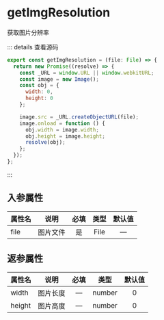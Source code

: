 # getImgResolution

获取图片分辨率

::: details 查看源码

```js
export const getImgResolution = (file: File) => {
  return new Promise((resolve) => {
    const _URL = window.URL || window.webkitURL;
    const image = new Image();
    const obj = {
      width: 0,
      height: 0
    };

    image.src = _URL.createObjectURL(file);
    image.onload = function () {
      obj.width = image.width;
      obj.height = image.height;
      resolve(obj);
    };
  });
};

```

:::

## 入参属性

| 属性名 |   说明   | 必填 | 类型 | 默认值 |
| ------ | :------: | :--: | :--: | :----: |
| file   | 图片文件 |  是  | File |   —    |

## 返参属性

| 属性名 |   说明   | 必填 |  类型  | 默认值 |
| ------ | :------: | :--: | :----: | :----: |
| width  | 图片长度 |  —   | number |   0    |
| height | 图片高度 |  —   | number |   0    |
